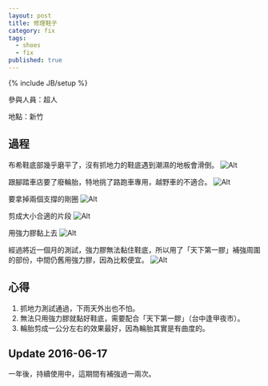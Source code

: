 ```yaml
---
layout: post
title: 修理鞋子
category: fix
tags:
  - shoes
  - fix
published: true
---
```


{% include JB/setup %}

參與人員：超人

地點：新竹

## 過程

布希鞋底部幾乎磨平了，沒有抓地力的鞋底遇到潮濕的地板會滑倒。
![Alt](/img/fix/2015-05-09/IMG_20150509_162121.jpg)

跟腳踏車店要了廢輪胎，特地挑了路跑車專用，越野車的不適合。
![Alt](/img/fix/2015-05-09/IMG_20150509_162136.jpg)

要拿掉兩個支撐的剛圈
![Alt](/img/fix/2015-05-09/IMG_20150509_162734.jpg)

剪成大小合適的片段
![Alt](/img/fix/2015-05-09/IMG_20150509_205551.jpg)

用強力膠黏上去
![Alt](/img/fix/2015-05-09/IMG_20150510_214721.jpg)

經過將近一個月的測試，強力膠無法黏住鞋底，所以用了「天下第一膠」補強周圍的部份，中間仍舊用強力膠，因為比較便宜。
![Alt](/img/fix/2015-05-09/IMG_20150602_090412.jpg)

## 心得

1. 抓地力測試通過，下雨天外出也不怕。
2. 無法只用強力膠就黏好鞋底，需要配合「天下第一膠」（台中逢甲夜市）。
3. 輪胎剪成一公分左右的效果最好，因為輪胎其實是有曲度的。

## Update 2016-06-17

一年後，持續使用中，這期間有補強過一兩次。

